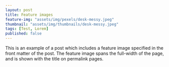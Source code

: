 ```yaml
---
layout: post
title: Feature images
feature-img: "assets/img/pexels/desk-messy.jpeg"
thumbnail: "assets/img/thumbnails/desk-messy.jpeg"
tags: [Test, Lorem]
published: false
---
```


This is an example of a post which includes a feature image specified in the front matter of the post. The feature image spans the full-width of the page, and is shown with the title on permalink pages.

